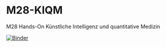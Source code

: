 # M28-KIQM
M28 Hands-On Künstliche Intelligenz und quantitative Medizin

[![Binder](https://mybinder.org/badge_logo.svg)](https://mybinder.org/v2/gh/Berni1557/M28-KIQM/HEAD)
